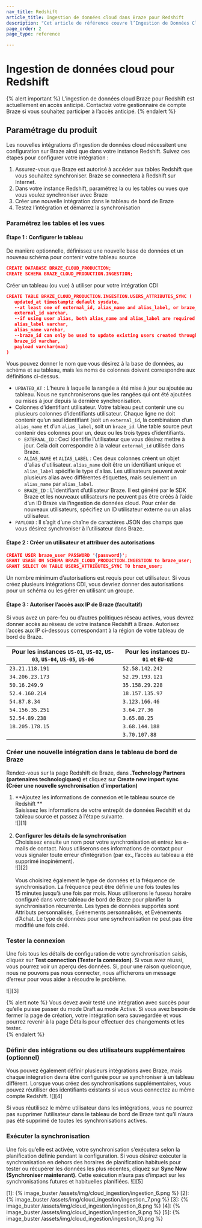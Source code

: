 ```yaml
---
nav_title: Redshift
article_title: Ingestion de données cloud dans Braze pour Redshift
description: "Cet article de référence couvre l’Ingestion de Données Cloud dans Braze et comment synchroniser les données utilisateur pertinentes avec votre intégration Redshift."
page_order: 2
page_type: reference

---
```


# Ingestion de données cloud pour Redshift

{% alert important %}
L’ingestion de données cloud Braze pour Redshift est actuellement en accès anticipé. Contactez votre gestionnaire de compte Braze si vous souhaitez participer à l’accès anticipé.
{% endalert %}

## Paramétrage du produit

Les nouvelles intégrations d’ingestion de données cloud nécessitent une configuration sur Braze ainsi que dans votre instance Redshift. Suivez ces étapes pour configurer votre intégration :
1. Assurez-vous que Braze est autorisé à accéder aux tables Redshift que vous souhaitez synchroniser. Braze se connectera à Redshift sur Internet.
2. Dans votre instance Redshift, paramétrez la ou les tables ou vues que vous voulez synchroniser avec Braze
3. Créer une nouvelle intégration dans le tableau de bord de Braze
4. Testez l’intégration et démarrez la synchronisation

### Paramétrez les tables et les vues

#### Étape 1 : Configurer le tableau 

De manière optionnelle, définissez une nouvelle base de données et un nouveau schéma pour contenir votre tableau source
```json
CREATE DATABASE BRAZE_CLOUD_PRODUCTION;
CREATE SCHEMA BRAZE_CLOUD_PRODUCTION.INGESTION;
```
Créer un tableau (ou vue) à utiliser pour votre intégration CDI
```json
CREATE TABLE BRAZE_CLOUD_PRODUCTION.INGESTION.USERS_ATTRIBUTES_SYNC (
   updated_at timestamptz default sysdate,
   --at least one of external_id, alias_name and alias_label, or braze_id is required
   external_id varchar,
   --if using user alias, both alias_name and alias_label are required
   alias_label varchar,
   alias_name varchar,
   --braze_id can only be used to update existing users created through the Braze SDK
   braze_id varchar,
   payload varchar(max)
)
```

Vous pouvez donner le nom que vous désirez à la base de données, au schéma et au tableau, mais les noms de colonnes doivent correspondre aux définitions ci-dessus.

- `UPDATED_AT` : L’heure à laquelle la rangée a été mise à jour ou ajoutée au tableau. Nous ne synchroniserons que les rangées qui ont été ajoutées ou mises à jour depuis la dernière synchronisation.
- Colonnes d’identifiant utilisateur. Votre tableau peut contenir une ou plusieurs colonnes d’identifiants utilisateur. Chaque ligne ne doit contenir qu’un seul identifiant (soit un `external_id`, la combinaison d’un `alias_name` et d’un `alias_label`, soit un `braze_id`. Une table source peut contenir des colonnes pour un, deux ou les trois types d’identifiants. 
    - `EXTERNAL_ID` : Ceci identifie l’utilisateur que vous désirez mettre à jour.  Cela doit correspondre à la valeur `external_id` utilisée dans Braze. 
    - `ALIAS_NAME` et `ALIAS_LABEL` : Ces deux colonnes créent un objet d'alias d'utilisateur. `alias_name` doit être un identifiant unique et `alias_label` spécifie le type d'alias. Les utilisateurs peuvent avoir plusieurs alias avec différentes étiquettes, mais seulement un `alias_name` par `alias_label`.
    - `BRAZE_ID` : L’identifiant d’utilisateur Braze. Il est généré par le SDK Braze et les nouveaux utilisateurs ne peuvent pas être créés à l’aide d’un ID Braze via l’ingestion de données cloud. Pour créer de nouveaux utilisateurs, spécifiez un ID utilisateur externe ou un alias utilisateur. 
- `PAYLOAD` : Il s’agit d’une chaîne de caractères JSON des champs que vous désirez synchroniser à l’utilisateur dans Braze.
 
#### Étape 2 : Créer un utilisateur et attribuer des autorisations 

```json
CREATE USER braze_user PASSWORD '{password}';
GRANT USAGE ON SCHEMA BRAZE_CLOUD_PRODUCTION.INGESTION to braze_user;
GRANT SELECT ON TABLE USERS_ATTRIBUTES_SYNC TO braze_user;
```

Un nombre minimum d’autorisations est requis pour cet utilisateur. Si vous créez plusieurs intégrations CDI, vous devriez donner des autorisations pour un schéma ou les gérer en utilisant un groupe. 

#### Étape 3 : Autoriser l’accès aux IP de Braze (facultatif) 

Si vous avez un pare-feu ou d’autres politiques réseau actives, vous devrez donner accès au réseau de votre instance Redshift à Braze. Autorisez l’accès aux IP ci-dessous correspondant à la région de votre tableau de bord de Braze. 

| Pour les instances `US-01`, `US-02`, `US-03`, `US-04`, `US-05`, `US-06` | Pour les instances `EU-01` et `EU-02` |
|---|---|
| `23.21.118.191`| `52.58.142.242`
| `34.206.23.173`| `52.29.193.121`
| `50.16.249.9`| `35.158.29.228`
| `52.4.160.214`| `18.157.135.97`
| `54.87.8.34`| `3.123.166.46`
| `54.156.35.251`| `3.64.27.36`
| `52.54.89.238`| `3.65.88.25`
| `18.205.178.15`| `3.68.144.188`
|   | `3.70.107.88`

### Créer une nouvelle intégration dans le tableau de bord de Braze

Rendez-vous sur la page Redshift de Braze, dans **.Technology Partners (partenaires technologiques)** et cliquez sur **Create new import sync (Créer une nouvelle synchronisation d’importation)**

1. **Ajoutez les informations de connexion et le tableau source de Redshift **<br>
Saisissez les informations de votre entrepôt de données Redshift et du tableau source et passez à l’étape suivante.<br>![][1]<br><br>
2. **Configurer les détails de la synchronisation**<br>
Choisissez ensuite un nom pour votre synchronisation et entrez les e-mails de contact. Nous utiliserons ces informations de contact pour vous signaler toute erreur d’intégration (par ex., l’accès au tableau a été supprimé inopinément).<br>![][2]<br><br> Vous choisirez également le type de données et la fréquence de synchronisation. La fréquence peut être définie une fois toutes les 15 minutes jusqu’à une fois par mois. Nous utiliserons le fuseau horaire configuré dans votre tableau de bord de Braze pour planifier la synchronisation récurrente. Les types de données supportés sont Attributs personnalisés, Événements personnalisés, et Événements d’Achat. Le type de données pour une synchronisation ne peut pas être modifié une fois créé. 

### Tester la connexion

Une fois tous les détails de configuration de votre synchronisation saisis, cliquez sur **Test connection (Tester la connexion)**. Si vous avez réussi, vous pourrez voir un aperçu des données. Si, pour une raison quelconque, nous ne pouvons pas nous connecter, nous afficherons un message d’erreur pour vous aider à résoudre le problème.

![][3]

{% alert note %}
Vous devez avoir testé une intégration avec succès pour qu’elle puisse passer du mode Draft au mode Active. Si vous avez besoin de fermer la page de création, votre intégration sera sauvegardée et vous pourrez revenir à la page Détails pour effectuer des changements et les tester.  
{% endalert %}

### Définir des intégrations ou des utilisateurs supplémentaires (optionnel)

Vous pouvez également définir plusieurs intégrations avec Braze, mais chaque intégration devra être configurée pour se synchroniser à un tableau différent. Lorsque vous créez des synchronisations supplémentaires, vous pouvez réutiliser des identifiants existants si vous vous connectez au même compte Redshift.
![][4]

Si vous réutilisez le même utilisateur dans les intégrations, vous ne pourrez pas supprimer l’utilisateur dans le tableau de bord de Braze tant qu’il n’aura pas été supprimé de toutes les synchronisations actives.

### Exécuter la synchronisation

Une fois qu’elle est activée, votre synchronisation s’exécutera selon la planification définie pendant la configuration. Si vous désirez exécuter la synchronisation en dehors des horaires de planification habituels pour tester ou récupérer les données les plus récentes, cliquez sur **Sync Now (Synchroniser maintenant)**. Cette exécution n’aura pas d’impact sur les synchronisations futures et habituelles planifiées. 
![][5]

[1]: {% image_buster /assets/img/cloud_ingestion/ingestion_6.png %}
[2]: {% image_buster /assets/img/cloud_ingestion/ingestion_7.png %}
[3]: {% image_buster /assets/img/cloud_ingestion/ingestion_8.png %}
[4]: {% image_buster /assets/img/cloud_ingestion/ingestion_9.png %}
[5]: {% image_buster /assets/img/cloud_ingestion/ingestion_10.png %}
